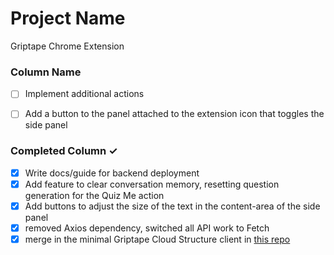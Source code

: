 # Project Name
Griptape Chrome Extension

### Column Name
- [ ] Implement additional actions
- [ ] Add a button to the panel attached to the extension icon that toggles the side panel



### Completed Column ✓
- [x] Write docs/guide for backend deployment
- [x] Add feature to clear conversation memory, resetting question generation for the Quiz Me action
- [x] Add buttons to adjust the size of the text in the content-area of the side panel 
- [x] removed Axios dependency, switched all API work to Fetch
- [x] merge in the minimal Griptape Cloud Structure client in [this repo](https://github.com/ian-griptape-ai/griptape-browser-ext-client)

